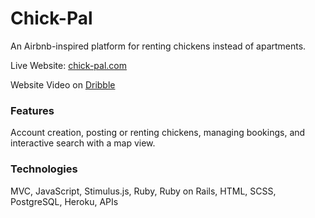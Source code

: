 # Chick-Pal
An Airbnb-inspired platform for renting chickens instead of apartments. 
 
Live Website: [chick-pal.com](https://chick-pal.herokuapp.com)

Website Video on [Dribble](https://dribbble.com/shots/22382251-Chick-Pal-Rent-Chickens)

### Features
Account creation, posting or renting chickens, managing bookings, and interactive search with a map view.

### Technologies 
MVC, JavaScript, Stimulus.js, Ruby, Ruby on Rails, HTML, SCSS, PostgreSQL, Heroku, APIs
